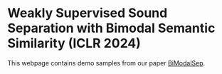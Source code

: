 # Weakly Supervised Sound Separation with Bimodal Semantic Similarity (ICLR 2024)

This webpage contains demo samples from our paper [BiModalSep](https://openreview.net/forum?id=4N97bz1sP6).